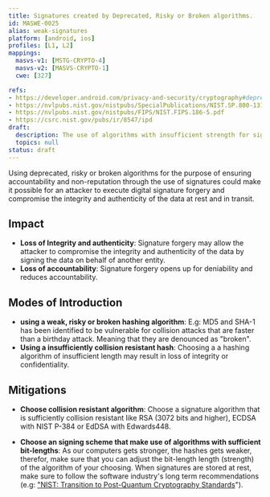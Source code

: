 ```yaml
---
title: Signatures created by Deprecated, Risky or Broken algorithms.
id: MASWE-0025
alias: weak-signatures
platform: [android, ios]
profiles: [L1, L2]
mappings:
  masvs-v1: [MSTG-CRYPTO-4]
  masvs-v2: [MASVS-CRYPTO-1]
  cwe: [327]

refs:
- https://developer.android.com/privacy-and-security/cryptography#deprecated-functionality
- https://nvlpubs.nist.gov/nistpubs/SpecialPublications/NIST.SP.800-131Ar2.pdf
- https://nvlpubs.nist.gov/nistpubs/FIPS/NIST.FIPS.186-5.pdf
- https://csrc.nist.gov/pubs/ir/8547/ipd
draft:
  description: The use of algorithms with insufficient strength for signatures such as SHA1withRSA, etc. in a security sensitive context should be avoided to ensure the integrity and authenticity of the data.
  topics: null
status: draft
---
```

Using deprecated, risky or broken algorithms for the purpose of ensuring accountability and non-reputation through the use of signatures could make it possible for an attacker to execute digital signature forgery and compromise the integrity and authenticity of the data at rest and in transit.

## Impact

- **Loss of Integrity and authenticity**: Signature forgery may allow the attacker to compromise the integrity and authenticity of the data by signing the data on behalf of another entity.
- **Loss of accountability**: Signature forgery opens up for deniability and reduces accountability.

## Modes of Introduction

- **using a weak, risky or broken hashing algorithm**: E.g: MD5 and SHA-1 has been identified to be vulnerable for collision attacks that are faster than a birthday attack. Meaning that they are denounced as "broken".
- **Using a insufficiently collision resistant hash**: Choosing a a hashing algorithm of insufficient length may result in loss of integrity or confidentiality.

## Mitigations

- **Choose collision resistant algorithm**: Choose a signature algorithm that is sufficiently collision resistant like RSA (3072 bits and higher), ECDSA with NIST P-384 or EdDSA with Edwards448.

- **Choose an signing scheme that make use of algorithms with sufficient bit-lengths**: As our computers gets stronger, the hashes gets weaker, therefor, make sure that you can adjust the bit-length length (strength) of the algorithm of your choosing. When signatures are stored at rest, make sure to follow the software industry's long term recommendations (e.g: ["NIST: Transition to Post-Quantum Cryptography Standards](https://csrc.nist.gov/pubs/ir/8547/ipd)").